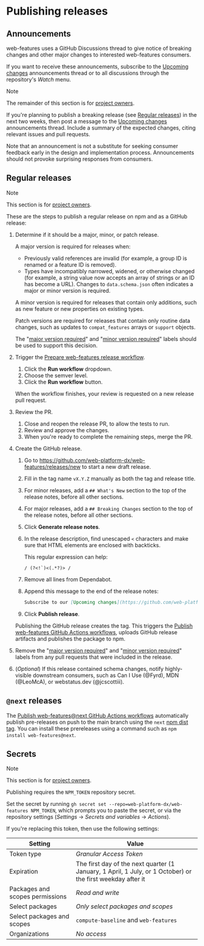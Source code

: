# Publishing releases

## Announcements

web-features uses a GitHub Discussions thread to give notice of breaking changes and other major changes to interested web-features consumers.

If you want to receive these announcements, subscribe to the [Upcoming changes](https://github.com/web-platform-dx/web-features/discussions/123456789) <!-- TODO: link to the actual discussion thread, after it's created --> announcements thread or to all discussions through the repository's _Watch_ menu.

> [!NOTE]
> The remainder of this section is for [project owners](../GOVERNANCE.md#roles-and-responsibilities).

If you're planning to publish a breaking release (see [Regular releases](#regular-releases)) in the next two weeks, then post a message to the [Upcoming changes](https://github.com/web-platform-dx/web-features/discussions/123456789) <!-- TODO: link to the actual discussion thread, after it's created --> announcements thread.
Include a summary of the expected changes, citing relevant issues and pull requests.

Note that an announcement is not a substitute for seeking consumer feedback early in the design and implementation process.
Announcements should not provoke surprising responses from consumers.

## Regular releases

> [!NOTE]
> This section is for [project owners](../GOVERNANCE.md#roles-and-responsibilities).

These are the steps to publish a regular release on npm and as a GitHub release:

1. Determine if it should be a major, minor, or patch release.

   A major version is required for releases when:

   - Previously valid references are invalid (for example, a group ID is renamed or a feature ID is removed).
   - Types have incompatibly narrowed, widened, or otherwise changed (for example, a string value now accepts an array of strings or an ID has become a URL). Changes to `data.schema.json` often indicates a major or minor version is required.

   A minor version is required for releases that contain only additions, such as new feature or new properties on existing types.

   Patch versions are required for releases that contain only routine data changes, such as updates to `compat_features` arrays or `support` objects.

   The "[major version required][major-version]" and "[minor version required][minor-version]" labels should be used to support this decision.

1. Trigger the [Prepare web-features release workflow](https://github.com/web-platform-dx/web-features/actions/workflows/prepare_release.yml).

   1. Click the **Run workflow** dropdown.
   1. Choose the semver level.
   1. Click the **Run workflow** button.

   When the workflow finishes, your review is requested on a new release pull request.

1. Review the PR.

   1. Close and reopen the release PR, to allow the tests to run.
   1. Review and approve the changes.
   1. When you're ready to complete the remaining steps, merge the PR.

1. Create the GitHub release.

   1. Go to https://github.com/web-platform-dx/web-features/releases/new to start a new draft release.
   1. Fill in the tag name `vX.Y.Z` manually as both the tag and release title.
   1. For minor releases, add a `## What's New` section to the top of the release notes, before all other sections.
   1. For major releases, add a `## Breaking Changes` section to the top of the release notes, before all other sections.
   1. Click **Generate release notes**.
   1. In the release description, find unescaped `<` characters and make sure that HTML elements are enclosed with backticks.

      This regular expression can help:

      ```regex
      / (?<!`)<(.*?)> /
      ```

   1. Remove all lines from Dependabot.
   1. Append this message to the end of the release notes:

      ```markdown
      Subscribe to our [Upcoming changes](https://github.com/web-platform-dx/web-features/discussions/123456789) <!-- TODO: link to the actual discussion thread, after it's created --> announcements thread, for advance notice of breaking changes or other significant changes.
      ```

   1. Click **Publish release**.

   Publishing the GitHub release creates the tag. This triggers the [Publish web-features GitHub Actions workflows](https://github.com/web-platform-dx/web-features/blob/main/.github/workflows/publish_web-features.yml), uploads GitHub release artifacts and publishes the package to npm.

1. Remove the "[major version required][major-version]" and "[minor version required][minor-version]" labels from any pull requests that were included in the release.

1. (_Optional_) If this release contained schema changes, notify highly-visible downstream consumers, such as Can I Use (@Fyrd), MDN (@LeoMcA), or webstatus.dev (@jcscottiii).

[major-version]: https://github.com/web-platform-dx/web-features/pulls?q=is%3Apr+is%3Amerged+label%3A%22major+version+required%22+sort%3Aupdated-desc
[minor-version]: https://github.com/web-platform-dx/web-features/pulls?q=is%3Apr+is%3Amerged+label%3A%22minor+version+required%22+sort%3Aupdated-desc

## `@next` releases

The [Publish web-features@next GitHub Actions workflows](https://github.com/web-platform-dx/web-features/blob/main/.github/workflows/publish_next_web-features.yml) automatically publish pre-releases on push to the main branch using the `next` [npm dist tag](https://docs.npmjs.com/adding-dist-tags-to-packages).
You can install these prereleases using a command such as `npm install web-features@next`.

## Secrets

> [!NOTE]
> This section is for [project owners](../GOVERNANCE.md#roles-and-responsibilities).

Publishing requires the `NPM_TOKEN` repository secret.

Set the secret by running `gh secret set --repo=web-platform-dx/web-features NPM_TOKEN`,
which prompts you to paste the secret,
or via the repository settings (_Settings_ → _Secrets and variables_ → _Actions_).

If you're replacing this token, then use the following settings:

| Setting                         | Value                                                                                                      |
| ------------------------------- | ---------------------------------------------------------------------------------------------------------- |
| Token type                      | _Granular Access Token_                                                                                    |
| Expiration                      | The first day of the next quarter (1 January, 1 April, 1 July, or 1 October) or the first weekday after it |
| Packages and scopes permissions | _Read and write_                                                                                           |
| Select packages                 | _Only select packages and scopes_                                                                          |
| Select packages and scopes      | `compute-baseline` and `web-features`                                                                      |
| Organizations                   | _No access_                                                                                                |
